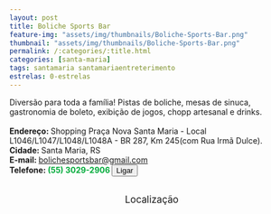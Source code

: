 ```yaml
---
layout: post
title: Boliche Sports Bar
feature-img: "assets/img/thumbnails/Boliche-Sports-Bar.png"
thumbnail: "assets/img/thumbnails/Boliche-Sports-Bar.png"
permalink: /:categories/:title.html
categories: [santa-maria]
tags: santamaria santamariaentreterimento
estrelas: 0-estrelas
---
```

Diversão para toda a família! Pistas de boliche, mesas de sinuca, gastronomia de boleto, exibição de jogos, chopp artesanal e drinks.<!-- more --><br />
 <br/>
<b>Endereço: </b>Shopping Praça Nova Santa Maria - Local L1046/L1047/L1048/L1048A - BR 287, Km 245(com Rua Irmã Dulce).<br />
<b>Cidade: </b>Santa Maria, RS<br />
<b>E-mail: </b>bolichesportsbar@gmail.com<br />
<b>Telefone: <span style="color: #00ab3a;">(55) 3029-2906</span> <a href="tel:5530292906"><button class="ligar">Ligar</button></a></b><br />
<br />
<style>
      #map {
        height: 400px;
        width: 100%;
       }
    </style>

<div style="font-size: larger; text-align: center;">
Localização</div>
<div id="map">
<script>
      function initMap() {
        var uluru = {lat: -29.7075416, lng: -53.8296078};
        var map = new google.maps.Map(document.getElementById('map'), {
          zoom: 17,
          center: uluru
        });
        var marker = new google.maps.Marker({
          position: uluru,
          map: map
        });
      }
    </script>
    <script async="" defer="" src="https://maps.googleapis.com/maps/api/js?key=AIzaSyDDc8SHLmOesJRaXCW0fZ2ST09W4s0ME5g&amp;callback=initMap">
    </script>
</div>
